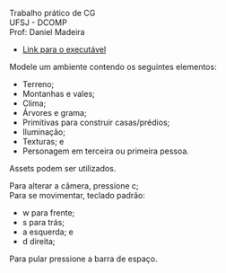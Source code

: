 Trabalho prático de CG  
UFSJ - DCOMP  
Prof: Daniel Madeira

*  [Link para o executável](https://drive.google.com/drive/folders/1LjSjTQKBdj6CeW1jdd_npmfZw9OmYG-G?usp=sharing)

Modele um ambiente contendo os seguintes elementos:

  *  Terreno;  
  *  Montanhas e vales;  
  *  Clima;  
  *  Árvores e grama;  
  *  Primitivas para construir casas/prédios;  
  *  Iluminação;  
  *  Texturas; e  
  *  Personagem em terceira ou primeira pessoa.  

Assets podem ser utilizados.  

Para alterar a câmera, pressione c;  
Para se movimentar, teclado padrão:  
*  w para frente;
*  s para trás;
*  a esquerda; e  
*  d direita; 
  
Para pular pressione a barra de espaço.
